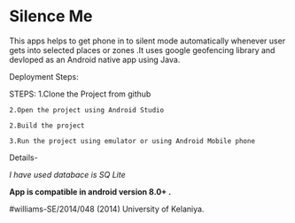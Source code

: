 # Silence Me

This apps helps to get phone in to silent mode automatically whenever user gets into selected places or zones .It uses google geofencing library and devloped as an Android native app using Java.

Deployment Steps:

STEPS: 	1.Clone the Project from github 

	2.Open the project using Android Studio 

	2.Build the project 

	3.Run the project using emulator or using Android Mobile phone

Details-

*I have used databace is SQ Lite*

**App is compatible in android version 8.0+ .**



#williams-SE/2014/048 (2014) University of Kelaniya.
